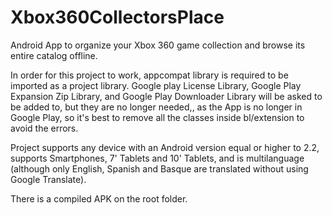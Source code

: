Xbox360CollectorsPlace
======================

Android App to organize your Xbox 360 game collection and browse its entire catalog offline.

In order for this project to work, appcompat library is required to be imported as a project library. Google play License Library,
Google Play Expansion Zip Library, and Google Play Downloader Library will be asked to be added to, but they are no longer needed,,
as the App is no longer in Google Play, so it's best to remove all the classes inside bl/extension to avoid the errors.

Project supports any device with an Android version equal or higher to 2.2, supports Smartphones, 7' Tablets and 10' Tablets, 
and is multilanguage (although only English, Spanish and Basque are translated without using Google Translate).

There is a compiled APK on the root folder.

